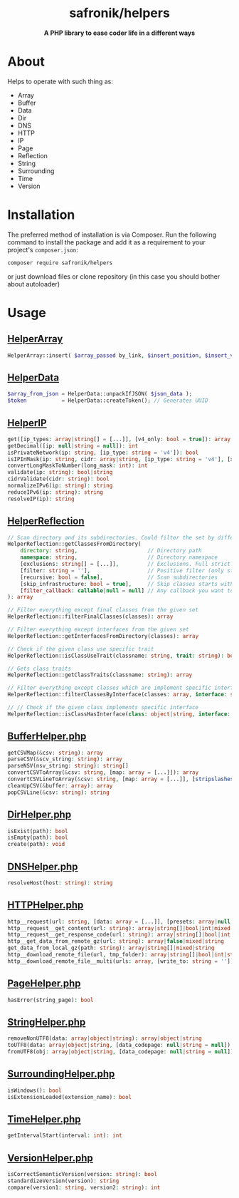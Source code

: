 <h1 align="center">safronik/helpers</h1>
<p align="center">
    <strong>A PHP library to ease coder life in a different ways</strong>
</p>

# About

Helps to operate with such thing as:
- Array
- Buffer
- Data
- Dir
- DNS
- HTTP
- IP
- Page
- Reflection
- String
- Surrounding
- Time
- Version

# Installation

The preferred method of installation is via Composer. Run the following
command to install the package and add it as a requirement to your project's
`composer.json`:

```bash
composer require safronik/helpers
```
or just download files or clone repository (in this case you should bother about autoloader)

# Usage

## [HelperArray](src%2FHelperArray.php)
```php
HelperArray::insert( $array_passed by_link, $insert_position, $insert_value); // Modifies the array $array. Paste $insert on $position
```
## [HelperData](src%2FHelperData.php)
```php
$array_from_json = HelperData::unpackIfJSON( $json_data );
$token           = HelperData::createToken(); // Generates UUID
```
## [HelperIP](src%2FHelperIP.php)

```php
get([ip_types: array|string[] = [...]], [v4_only: bool = true]): array|mixed|null
getDecimal([ip: null|string = null]): int
isPrivateNetwork(ip: string, [ip_type: string = 'v4']): bool
isIPInMask(ip: string, cidr: array|string, [ip_type: string = 'v4'], [xtet_count: int = 0]): bool
convertLongMaskToNumber(long_mask: int): int
validate(ip: string): bool|string
cidrValidate(cidr: string): bool
normalizeIPv6(ip: string): string
reduceIPv6(ip: string): string
resolveIP(ip): string
```
## [HelperReflection](src%2FHelperReflection.php)
```php
// Scan directory and its subdirectories. Could filter the set by different parameters
HelperReflection::getClassesFromDirectory(
    directory: string,                      // Directory path
    namespace: string,                      // Directory namespace
    [exclusions: string[] = [...]],         // Exclusions. Full strict comparison 
    [filter: string = ''],                  // Positive filter (only string contains will be present in the result set)  
    [recursive: bool = false],              // Scan subdirectories 
    [skip_infrastructure: bool = true],     // Skip classes starts with '_' (underscore symbol)
    [filter_callback: callable|null = null] // Any callback you want to filter the result set. Other methods of self could be passed as a callback filter 
): array

// Filter everything except final classes from the given set 
HelperReflection::filterFinalClasses(classes): array

// Filter everything except interfaces from the given set 
HelperReflection::getInterfacesFromDirectory(classes): array

// Check if the given class use specific trait
HelperReflection::isClassUseTrait(classname: string, trait: string): bool

// Gets class traits
HelperReflection::getClassTraits(classname: string): array

// Filter everything except classes which are implement specific interface from the given set 
HelperReflection::filterClassesByInterface(classes: array, interface: string): array

// // Check if the given class implements specific interface
HelperReflection::isClassHasInterface(class: object|string, interface: string): bool
```

## [BufferHelper.php](src%2FBufferHelper.php)

```php
getCSVMap(&csv: string): array
parseCSV(&scv_string: string): array
parseNSV(nsv_string: string): string[]
convertCSVToArray(&csv: string, [map: array = [...]]): array
convertCSVLineToArray(&csv: string, [map: array = [...]], [stripslashes: bool = false]): array
cleanUpCSV(&buffer: array): array
popCSVLine(&csv: string): string
```

## [DirHelper.php](src%2FDirHelper.php)
```php
isExist(path): bool
isEmpty(path): bool
create(path): void
```
## [DNSHelper.php](src%2FDNSHelper.php)
```php
resolveHost(host: string): string
```
## [HTTPHelper.php](src%2FHTTPHelper.php)
```php
http__request(url: string, [data: array = [...]], [presets: array|null|string = null], [opts: array = [...]]): array|string[]|bool|int|string
http__request__get_content(url: string): array|string[]|bool|int|mixed|string
http__request__get_response_code(url: string): array|string[]|bool|int|mixed|string
http__get_data_from_remote_gz(url: string): array|false|mixed|string
get_data_from_local_gz(path: string): array|string[]|mixed|string
http__download_remote_file(url, tmp_folder): array|string[]|bool|int|string
http__download_remote_file__multi(urls: array, [write_to: string = '']): array|string[]
```
## [PageHelper.php](src%2FPageHelper.php)
```php
hasError(string_page): bool
```
## [StringHelper.php](src%2FStringHelper.php)
```php
removeNonUTF8(data: array|object|string): array|object|string
toUTF8(data: array|object|string, [data_codepage: null|string = null]): array|object|string
fromUTF8(obj: array|object|string, [data_codepage: null|string = null]): mixed
```
## [SurroundingHelper.php](src%2FSurroundingHelper.php)
```php
isWindows(): bool
isExtensionLoaded(extension_name): bool
```
## [TimeHelper.php](src%2FTimeHelper.php)
```php
getIntervalStart(interval: int): int
```
## [VersionHelper.php](src%2FVersionHelper.php)
```php
isCorrectSemanticVersion(version: string): bool
standardizeVersion(version): string
compare(version1: string, version2: string): int
```